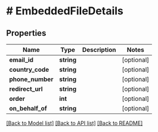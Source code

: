 # # EmbeddedFileDetails

## Properties

Name | Type | Description | Notes
------------ | ------------- | ------------- | -------------
**email_id** | **string** |  | [optional]
**country_code** | **string** |  | [optional]
**phone_number** | **string** |  | [optional]
**redirect_url** | **string** |  | [optional]
**order** | **int** |  | [optional]
**on_behalf_of** | **string** |  | [optional]

[[Back to Model list]](../../README.md#models) [[Back to API list]](../../README.md#endpoints) [[Back to README]](../../README.md)
